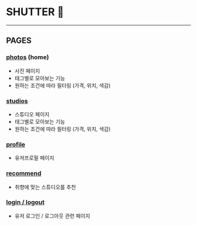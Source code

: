 # SHUTTER 📸
---

## PAGES
### [photos](./src/pages/index.js) (home)
- 사진 페이지 
- 태그별로 모아보는 기능
- 원하는 조건에 따라 필터링 (가격, 위치, 색감)

### [studios](./src/pages/studios/index.js)
- 스튜디오 페이지 
- 태그별로 모아보는 기능
- 원하는 조건에 따라 필터링 (가격, 위치, 색감)

### [profile](./src/pages/profile/index.js)
- 유저프로필 페이지 

### [recommend](./src/pages/recommend/index.js)
- 취향에 맞는 스튜디오를 추천

### [login / logout](./src/pages/login.js)
- 유저 로그인 / 로그아웃 관련 페이지
